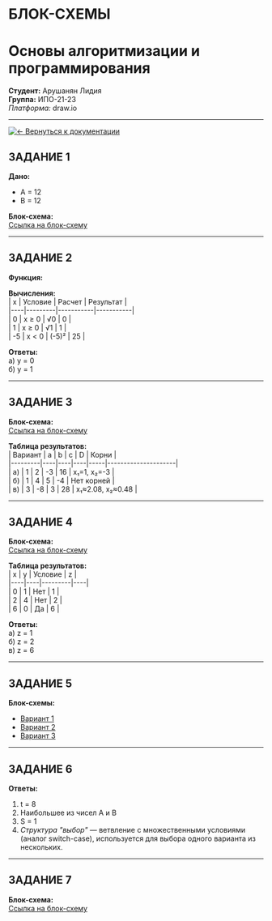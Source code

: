 # БЛОК-СХЕМЫ
# Основы алгоритмизации и программирования 

**Студент:** Арушанян Лидия  
**Группа:** ИПО-21-23  
*Платформа:* draw.io  

---
[![← Вернуться к документации](https://img.shields.io/badge/←_Вернуться_к_README-документации-8A2BE2)](https://github.com/FallCracka/chalenge/blob/main/README.md)

## ЗАДАНИЕ 1  
**Дано:**  
- A = 12  
- B = 12  

**Блок-схема:**  
[Ссылка на блок-схему](https://github.com/FallCracka/chalenge/blob/main/%D0%B1%D0%BB%D0%BE%D0%BA-%D1%81%D1%85%D0%B5%D0%BC%D1%8B/%D0%B7%D0%B0%D0%B4%D0%B0%D0%BD%D0%B8%D0%B5%20%201.png)  

---

## ЗАДАНИЕ 2  
**Функция:**  

**Вычисления:**  
| x  | Условие | Расчет    | Результат |  
|----|---------|-----------|-----------|  
| 0  | x ≥ 0   | √0        | 0         |  
| 1  | x ≥ 0   | √1        | 1         |  
| -5 | x < 0   | (-5)²     | 25        |  

**Ответы:**  
а) y = 0  
б) y = 1  

---

## ЗАДАНИЕ 3  
**Блок-схема:**  
[Ссылка на блок-схему](https://github.com/FallCracka/chalenge/blob/main/%D0%B1%D0%BB%D0%BE%D0%BA-%D1%81%D1%85%D0%B5%D0%BC%D1%8B/%D0%B7%D0%B0%D0%B4%D0%B0%D0%BD%D0%B8%D0%B5%203.png)  

**Таблица результатов:**  
| Вариант | a  | b  | c  | D   | Корни               |  
|---------|----|----|----|-----|---------------------|  
| а)      | 1  | 2  | -3 | 16  | x₁=1, x₂=-3         |  
| б)      | 1  | 4  | 5  | -4  | Нет корней          |  
| в)      | 3  | -8 | 3  | 28  | x₁≈2.08, x₂≈0.48    |  

---

## ЗАДАНИЕ 4  
**Блок-схема:**  
[Ссылка на блок-схему](https://github.com/FallCracka/chalenge/blob/main/%D0%B1%D0%BB%D0%BE%D0%BA-%D1%81%D1%85%D0%B5%D0%BC%D1%8B/%D0%B7%D0%B0%D0%B4%D0%B0%D0%BD%D0%B8%D0%B5%20%204.png)  

**Таблица результатов:**  
| x  | y  | Условие | z  |  
|----|----|---------|----|  
| 0  | 1  | Нет     | 1  |  
| 2  | 4  | Нет     | 2  |  
| 6  | 0  | Да      | 6  |  

**Ответы:**  
а) z = 1  
б) z = 2  
в) z = 6  

---

## ЗАДАНИЕ 5  
**Блок-схемы:**  
- [Вариант 1](https://github.com/FallCracka/chalenge/blob/main/%D0%B1%D0%BB%D0%BE%D0%BA-%D1%81%D1%85%D0%B5%D0%BC%D1%8B/%D0%B7%D0%B0%D0%B4%D0%B0%D0%BD%D0%B8%D0%B5%205%20%D0%B2%D0%B0%D1%80%D0%B8%D0%B0%D0%BD%D1%82%201.png)  
- [Вариант 2](https://github.com/FallCracka/chalenge/blob/main/%D0%B1%D0%BB%D0%BE%D0%BA-%D1%81%D1%85%D0%B5%D0%BC%D1%8B/%D0%B7%D0%B0%D0%B4%D0%B0%D0%BD%D0%B8%D0%B5%205%20%D0%B2%D0%B0%D1%80%D0%B8%D0%B0%D0%BD%D1%82%202.png)  
- [Вариант 3](https://github.com/FallCracka/chalenge/blob/main/%D0%B1%D0%BB%D0%BE%D0%BA-%D1%81%D1%85%D0%B5%D0%BC%D1%8B/%D0%B7%D0%B0%D0%B4%D0%B0%D0%BD%D0%B8%D0%B5%205%20%D0%B2%D0%B0%D1%80%D0%B8%D0%B0%D0%BD%D1%82%203.png)  

---

## ЗАДАНИЕ 6  
**Ответы:**  
1. t = 8  
2. Наибольшее из чисел A и B  
3. S = 1  
4. *Структура "выбор"* — ветвление с множественными условиями (аналог switch-case), используется для выбора одного варианта из нескольких.  

---

## ЗАДАНИЕ 7  
**Блок-схема:**  
[Ссылка на блок-схему](https://github.com/FallCracka/chalenge/blob/main/%D0%B1%D0%BB%D0%BE%D0%BA-%D1%81%D1%85%D0%B5%D0%BC%D1%8B/%D0%B7%D0%B0%D0%B4%D0%B0%D0%BD%D0%B8%D0%B5%207.png)  
